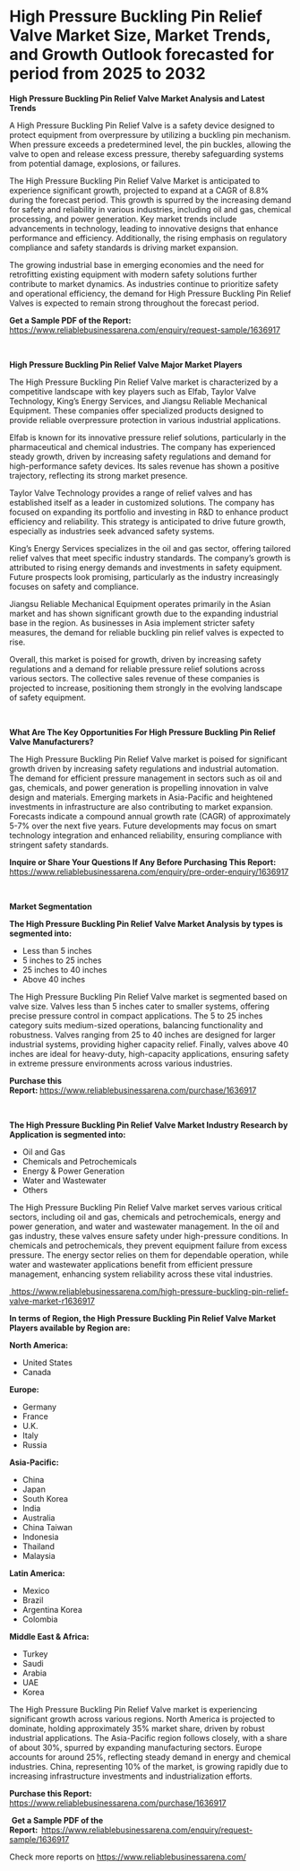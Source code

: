 <p><h1>High Pressure Buckling Pin Relief Valve Market Size, Market Trends, and Growth Outlook forecasted for period from 2025 to 2032</h1></p><p><strong>High Pressure Buckling Pin Relief Valve Market Analysis and Latest Trends</strong></p>
<p><p>A High Pressure Buckling Pin Relief Valve is a safety device designed to protect equipment from overpressure by utilizing a buckling pin mechanism. When pressure exceeds a predetermined level, the pin buckles, allowing the valve to open and release excess pressure, thereby safeguarding systems from potential damage, explosions, or failures.</p><p>The High Pressure Buckling Pin Relief Valve Market is anticipated to experience significant growth, projected to expand at a CAGR of 8.8% during the forecast period. This growth is spurred by the increasing demand for safety and reliability in various industries, including oil and gas, chemical processing, and power generation. Key market trends include advancements in technology, leading to innovative designs that enhance performance and efficiency. Additionally, the rising emphasis on regulatory compliance and safety standards is driving market expansion. </p><p>The growing industrial base in emerging economies and the need for retrofitting existing equipment with modern safety solutions further contribute to market dynamics. As industries continue to prioritize safety and operational efficiency, the demand for High Pressure Buckling Pin Relief Valves is expected to remain strong throughout the forecast period.</p></p>
<p><strong>Get a Sample PDF of the Report:&nbsp;</strong> <a href="https://www.reliablebusinessarena.com/enquiry/request-sample/1636917?utm_campaign=3224&utm_medium=2&utm_source=Github&utm_content=ia&utm_term=23032025&utm_id=high-pressure-buckling-pin-relief-valve">https://www.reliablebusinessarena.com/enquiry/request-sample/1636917</a></p>
<p>&nbsp;</p>
<p><strong>High Pressure Buckling Pin Relief Valve Major Market Players</strong></p>
<p><p>The High Pressure Buckling Pin Relief Valve market is characterized by a competitive landscape with key players such as Elfab, Taylor Valve Technology, King’s Energy Services, and Jiangsu Reliable Mechanical Equipment. These companies offer specialized products designed to provide reliable overpressure protection in various industrial applications.</p><p>Elfab is known for its innovative pressure relief solutions, particularly in the pharmaceutical and chemical industries. The company has experienced steady growth, driven by increasing safety regulations and demand for high-performance safety devices. Its sales revenue has shown a positive trajectory, reflecting its strong market presence.</p><p>Taylor Valve Technology provides a range of relief valves and has established itself as a leader in customized solutions. The company has focused on expanding its portfolio and investing in R&D to enhance product efficiency and reliability. This strategy is anticipated to drive future growth, especially as industries seek advanced safety systems.</p><p>King’s Energy Services specializes in the oil and gas sector, offering tailored relief valves that meet specific industry standards. The company’s growth is attributed to rising energy demands and investments in safety equipment. Future prospects look promising, particularly as the industry increasingly focuses on safety and compliance.</p><p>Jiangsu Reliable Mechanical Equipment operates primarily in the Asian market and has shown significant growth due to the expanding industrial base in the region. As businesses in Asia implement stricter safety measures, the demand for reliable buckling pin relief valves is expected to rise.</p><p>Overall, this market is poised for growth, driven by increasing safety regulations and a demand for reliable pressure relief solutions across various sectors. The collective sales revenue of these companies is projected to increase, positioning them strongly in the evolving landscape of safety equipment.</p></p>
<p>&nbsp;</p>
<p><strong>What Are The Key Opportunities For High Pressure Buckling Pin Relief Valve Manufacturers?</strong></p>
<p><p>The High Pressure Buckling Pin Relief Valve market is poised for significant growth driven by increasing safety regulations and industrial automation. The demand for efficient pressure management in sectors such as oil and gas, chemicals, and power generation is propelling innovation in valve design and materials. Emerging markets in Asia-Pacific and heightened investments in infrastructure are also contributing to market expansion. Forecasts indicate a compound annual growth rate (CAGR) of approximately 5-7% over the next five years. Future developments may focus on smart technology integration and enhanced reliability, ensuring compliance with stringent safety standards.</p></p>
<p><strong>Inquire or Share Your Questions If Any Before Purchasing This Report:</strong> <a href="https://www.reliablebusinessarena.com/enquiry/pre-order-enquiry/1636917?utm_campaign=3224&utm_medium=2&utm_source=Github&utm_content=ia&utm_term=23032025&utm_id=high-pressure-buckling-pin-relief-valve">https://www.reliablebusinessarena.com/enquiry/pre-order-enquiry/1636917</a></p>
<p>&nbsp;</p>
<p><strong>Market Segmentation</strong></p>
<p><strong>The High Pressure Buckling Pin Relief Valve Market Analysis by types is segmented into:</strong></p>
<p><ul><li>Less than 5 inches</li><li>5 inches to 25 inches</li><li>25 inches to 40 inches</li><li>Above 40 inches</li></ul></p>
<p><p>The High Pressure Buckling Pin Relief Valve market is segmented based on valve size. Valves less than 5 inches cater to smaller systems, offering precise pressure control in compact applications. The 5 to 25 inches category suits medium-sized operations, balancing functionality and robustness. Valves ranging from 25 to 40 inches are designed for larger industrial systems, providing higher capacity relief. Finally, valves above 40 inches are ideal for heavy-duty, high-capacity applications, ensuring safety in extreme pressure environments across various industries.</p></p>
<p><strong>Purchase this Report:&nbsp;</strong><a href="https://www.reliablebusinessarena.com/purchase/1636917?utm_campaign=3224&utm_medium=2&utm_source=Github&utm_content=ia&utm_term=23032025&utm_id=high-pressure-buckling-pin-relief-valve">https://www.reliablebusinessarena.com/purchase/1636917</a></p>
<p>&nbsp;</p>
<p><strong>The High Pressure Buckling Pin Relief Valve Market Industry Research by Application is segmented into:</strong></p>
<p><ul><li>Oil and Gas</li><li>Chemicals and Petrochemicals</li><li>Energy & Power Generation</li><li>Water and Wastewater</li><li>Others</li></ul></p>
<p><p>The High Pressure Buckling Pin Relief Valve market serves various critical sectors, including oil and gas, chemicals and petrochemicals, energy and power generation, and water and wastewater management. In the oil and gas industry, these valves ensure safety under high-pressure conditions. In chemicals and petrochemicals, they prevent equipment failure from excess pressure. The energy sector relies on them for dependable operation, while water and wastewater applications benefit from efficient pressure management, enhancing system reliability across these vital industries.</p></p>
<p><a href="https://www.reliablebusinessarena.com/high-pressure-buckling-pin-relief-valve-market-r1636917?utm_campaign=3224&utm_medium=2&utm_source=Github&utm_content=ia&utm_term=23032025&utm_id=high-pressure-buckling-pin-relief-valve">&nbsp;https://www.reliablebusinessarena.com/high-pressure-buckling-pin-relief-valve-market-r1636917</a></p>
<p><strong>In terms of Region, the High Pressure Buckling Pin Relief Valve Market Players available by Region are:</strong></p>
<p>
    <p> <strong> North America: </strong>
        <ul>
            <li>United States</li>
            <li>Canada</li>
        </ul>
        </p> 
    <p> <strong> Europe: </strong>
        <ul>
            <li>Germany</li>
            <li>France</li>
            <li>U.K.</li>
            <li>Italy</li>
            <li>Russia</li>
        </ul>
        </p> 
    <p> <strong> Asia-Pacific: </strong>
        <ul>
            <li>China</li>
            <li>Japan</li>
            <li>South Korea</li>
            <li>India</li>
            <li>Australia</li>
            <li>China Taiwan</li>
            <li>Indonesia</li>
            <li>Thailand</li>
            <li>Malaysia</li>
        </ul>
        </p> 
    <p> <strong> Latin America: </strong>
        <ul>
            <li>Mexico</li>
            <li>Brazil</li>
            <li>Argentina Korea</li>
            <li>Colombia</li>
        </ul>
        </p> 
    <p> <strong> Middle East & Africa: </strong>
        <ul>
            <li>Turkey</li>
            <li>Saudi</li>
            <li>Arabia</li>
            <li>UAE</li>
            <li>Korea</li>
        </ul>
    </p>
    </p>
<p><p>The High Pressure Buckling Pin Relief Valve market is experiencing significant growth across various regions. North America is projected to dominate, holding approximately 35% market share, driven by robust industrial applications. The Asia-Pacific region follows closely, with a share of about 30%, spurred by expanding manufacturing sectors. Europe accounts for around 25%, reflecting steady demand in energy and chemical industries. China, representing 10% of the market, is growing rapidly due to increasing infrastructure investments and industrialization efforts.</p></p>
<p><strong>Purchase this Report: </strong><a href="https://www.reliablebusinessarena.com/purchase/1636917?utm_campaign=3224&utm_medium=2&utm_source=Github&utm_content=ia&utm_term=23032025&utm_id=high-pressure-buckling-pin-relief-valve">https://www.reliablebusinessarena.com/purchase/1636917</a></p>
<p>&nbsp;<strong>Get a Sample PDF of the Report:&nbsp;&nbsp;</strong><a href="https://www.reliablebusinessarena.com/enquiry/request-sample/1636917?utm_campaign=3224&utm_medium=2&utm_source=Github&utm_content=ia&utm_term=23032025&utm_id=high-pressure-buckling-pin-relief-valve">https://www.reliablebusinessarena.com/enquiry/request-sample/1636917</a></p>
<p><strong></strong></p>
<p>Check more reports on <a href="https://www.reliablebusinessarena.com/?utm_campaign=3224&utm_medium=2&utm_source=Github&utm_content=ia&utm_term=23032025&utm_id=high-pressure-buckling-pin-relief-valve">https://www.reliablebusinessarena.com/</a></p>